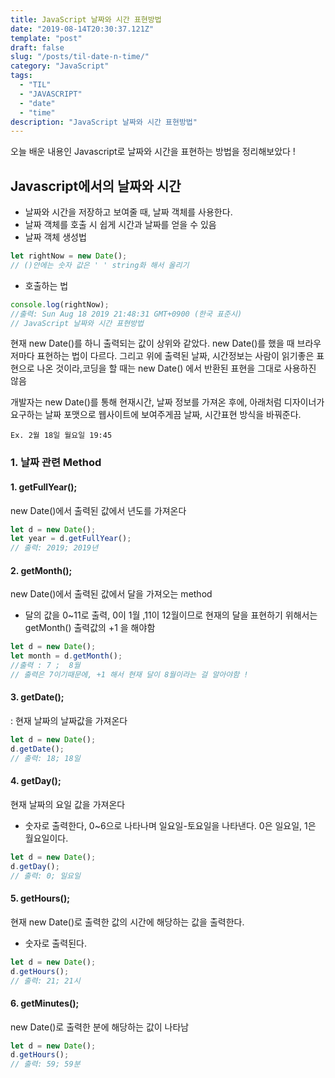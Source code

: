 ```yaml
---
title: JavaScript 날짜와 시간 표현방법
date: "2019-08-14T20:30:37.121Z"
template: "post"
draft: false
slug: "/posts/til-date-n-time/"
category: "JavaScript"
tags:
  - "TIL"
  - "JAVASCRIPT"
  - "date"
  - "time"
description: "JavaScript 날짜와 시간 표현방법"
---
```


오늘 배운 내용인
Javascript로 날짜와 시간을 표현하는 방법을 정리해보았다 !

## Javascript에서의 날짜와 시간

- 날짜와 시간을 저장하고 보여줄 때, 날짜 객체를 사용한다.
- 날짜 객체를 호출 시 쉽게 시간과 날짜를 얻을 수 있음
- 날짜 객체 생성법

```javascript
let rightNow = new Date();
// ()안에는 숫자 값은 ' ' string화 해서 올리기
```

- 호출하는 법

```javascript
console.log(rightNow);
//출력: Sun Aug 18 2019 21:48:31 GMT+0900 (한국 표준시)
// JavaScript 날짜와 시간 표현방법
```

현재 new Date()를 하니 출력되는 값이 상위와 같았다.
new Date()를 했을 때 브라우저마다 표현하는 법이 다르다.
그리고 위에 출력된 날짜, 시간정보는 사람이 읽기좋은 표현으로 나온 것이라,코딩을 할 때는 new Date() 에서 반환된 표현을 그대로 사용하진 않음

개발자는 new Date()를 통해 현재시간, 날짜 정보를 가져온 후에,
아래처럼 디자이너가 요구하는 날짜 포맷으로 웹사이트에 보여주게끔 날짜, 시간표현 방식을 바꿔준다.

```
Ex. 2월 18일 월요일 19:45
```

### 1. 날짜 관련 Method

#### 1. getFullYear();

new Date()에서 출력된 값에서 년도를 가져온다

```javascript
let d = new Date();
let year = d.getFullYear();
// 출력: 2019; 2019년
```

#### 2. getMonth();

new Date()에서 출력된 값에서 달을 가져오는 method

- 달의 값을 0~11로 출력, 0이 1월 ,11이 12월이므로 현재의 달을 표현하기 위해서는getMonth() 출력값의 +1 을 해야함

```javascript
let d = new Date();
let month = d.getMonth();
//출력 : 7 ;  8월
// 출력은 7이기때문에, +1 해서 현재 달이 8월이라는 걸 알아야함 !
```

#### 3. getDate();

: 현재 날짜의 날짜값을 가져온다

```javascript
let d = new Date();
d.getDate();
// 출력: 18; 18일
```

#### 4. getDay();

현재 날짜의 요일 값을 가져온다

- 숫자로 출력한다, 0~6으로 나타나며 일요일-토요일을 나타낸다.
  0은 일요일, 1은 월요일이다.

```javascript
let d = new Date();
d.getDay();
// 출력: 0; 일요일
```

#### 5. getHours();

현재 new Date()로 출력한 값의 시간에 해당하는 값을 출력한다.

- 숫자로 출력된다.

```javascript
let d = new Date();
d.getHours();
// 출력: 21; 21시
```

#### 6. getMinutes();

new Date()로 출력한 분에 해당하는 값이 나타남

```javascript
let d = new Date();
d.getHours();
// 출력: 59; 59분
```
